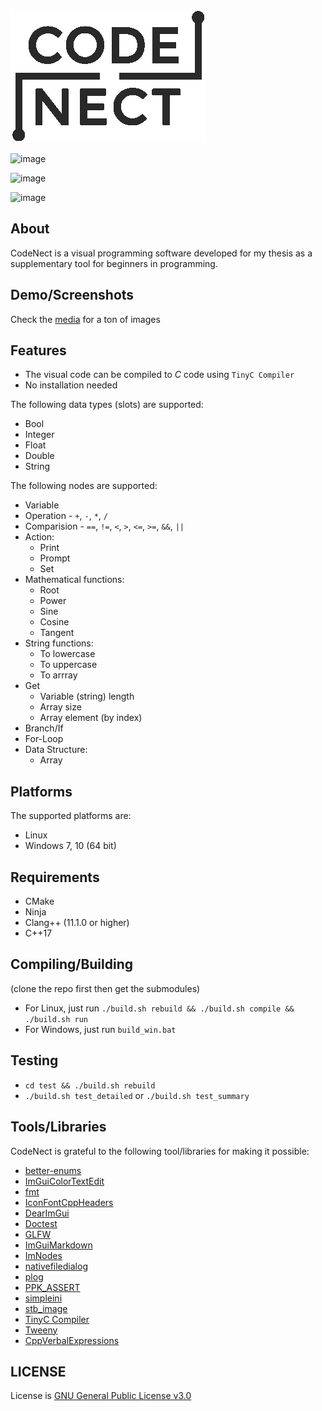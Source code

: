 ![image](https://raw.githubusercontent.com/flamendless/CodeNect-VPS/main/media/logo.png)

![image](https://img.shields.io/badge/C%2B%2B-00599C?style=for-the-badge&logo=c%2B%2B&logoColor=white)

![image](https://img.shields.io/badge/Windows-0078D6?style=for-the-badge&logo=windows&logoColor=white)

![image](https://img.shields.io/badge/Linux-FCC624?style=for-the-badge&logo=linux&logoColor=black)

## About
CodeNect is a visual programming software developed for my thesis as a supplementary
tool for beginners in programming.

## Demo/Screenshots
Check the [media](https://github.com/flamendless/CodeNect-VPS/tree/main/media) for a ton of images

## Features
* The visual code can be compiled to *C* code using `TinyC Compiler`
* No installation needed

The following data types (slots) are supported:
* Bool
* Integer
* Float
* Double
* String

The following nodes are supported:
* Variable
* Operation - `+`, `-`, `*`, `/`
* Comparision - `==`, `!=`, `<`, `>`, `<=`, `>=`, `&&`, `||`
* Action:
	* Print
	* Prompt
	* Set
* Mathematical functions:
	* Root
	* Power
	* Sine
	* Cosine
	* Tangent
* String functions: 
	* To lowercase
	* To uppercase
	* To arrray
* Get
	* Variable (string) length
	* Array size
	* Array element (by index)
* Branch/If
* For-Loop
* Data Structure:
	* Array

## Platforms
The supported platforms are:
* Linux
* Windows 7, 10 (64 bit)

## Requirements
* CMake
* Ninja
* Clang++ (11.1.0 or higher)
* C++17

## Compiling/Building
(clone the repo first then get the submodules)
* For Linux, just run `./build.sh rebuild && ./build.sh compile && ./build.sh run`
* For Windows, just run `build_win.bat`

## Testing
* `cd test && ./build.sh rebuild`
* `./build.sh test_detailed` or `./build.sh test_summary`

## Tools/Libraries
CodeNect is grateful to the following tool/libraries for making it possible:
* [better-enums](https://github.com/aantron/better-enums)
* [ImGuiColorTextEdit](https://github.com/BalazsJako/ImGuiColorTextEdit)
* [fmt](https://github.com/fmtlib/fmt)
* [IconFontCppHeaders](https://github.com/juliettef/IconFontCppHeaders)
* [DearImGui](https://github.com/ocornut/imgui)
* [Doctest](https://github.com/onqtam/doctest)
* [GLFW](https://www.glfw.org/)
* [ImGuiMarkdown](https://github.com/juliettef/imgui_markdown)
* [ImNodes](https://github.com/rokups/ImNodes)
* [nativefiledialog](https://github.com/mlabbe/nativefiledialog/)
* [plog](https://github.com/SergiusTheBest/plog)
* [PPK_ASSERT](https://github.com/gpakosz/PPK_ASSERT)
* [simpleini](https://github.com/brofield/simpleini/)
* [stb_image](https://github.com/nothings/stb/blob/master/stb_image.h)
* [TinyC Compiler](https://bellard.org/tcc)
* [Tweeny](https://github.com/mobius3/tweeny)
* [CppVerbalExpressions](https://github.com/VerbalExpressions/CppVerbalExpressions/)

## LICENSE
License is [GNU General Public License v3.0](https://github.com/flamendless/CodeNect-VPS/blob/main/LICENSE)
